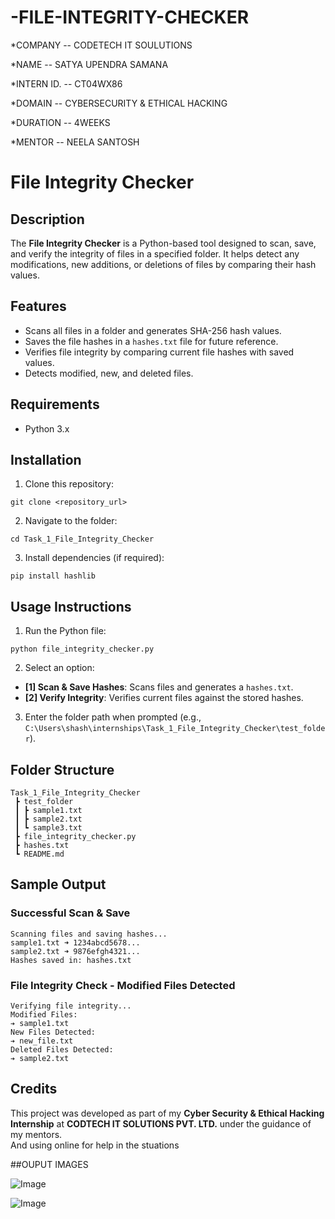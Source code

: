 # -FILE-INTEGRITY-CHECKER

*COMPANY -- CODETECH IT SOULUTIONS

*NAME -- SATYA UPENDRA SAMANA

*INTERN ID. -- CT04WX86

*DOMAIN -- CYBERSECURITY & ETHICAL HACKING

*DURATION -- 4WEEKS

*MENTOR -- NEELA SANTOSH



# File Integrity Checker

## Description
The **File Integrity Checker** is a Python-based tool designed to scan, save, and verify the integrity of files in a specified folder. It helps detect any modifications, new additions, or deletions of files by comparing their hash values.

## Features
* Scans all files in a folder and generates SHA-256 hash values.  
* Saves the file hashes in a `hashes.txt` file for future reference.  
* Verifies file integrity by comparing current file hashes with saved values.  
* Detects modified, new, and deleted files.  

## Requirements
* Python 3.x

## Installation
1. Clone this repository:
```
git clone <repository_url>
```
2. Navigate to the folder:
```
cd Task_1_File_Integrity_Checker
```
3. Install dependencies (if required):
```
pip install hashlib
```

## Usage Instructions
1. Run the Python file:
```
python file_integrity_checker.py
```
2. Select an option:
* **[1] Scan & Save Hashes**: Scans files and generates a `hashes.txt`.  
* **[2] Verify Integrity**: Verifies current files against the stored hashes.  

3. Enter the folder path when prompted (e.g., `C:\Users\shash\internships\Task_1_File_Integrity_Checker\test_folder`).

## Folder Structure
```
Task_1_File_Integrity_Checker
 ┣ test_folder
 ┃ ┣ sample1.txt
 ┃ ┣ sample2.txt
 ┃ ┗ sample3.txt
 ┣ file_integrity_checker.py
 ┣ hashes.txt
 ┗ README.md
```

## Sample Output
### Successful Scan & Save
```
Scanning files and saving hashes...
sample1.txt ➜ 1234abcd5678...
sample2.txt ➜ 9876efgh4321...
Hashes saved in: hashes.txt
```

### File Integrity Check - Modified Files Detected
```
Verifying file integrity...
Modified Files:
➔ sample1.txt
New Files Detected:
➔ new_file.txt
Deleted Files Detected:
➔ sample2.txt
```

## Credits
This project was developed as part of my **Cyber Security & Ethical Hacking Internship** at **CODTECH IT SOLUTIONS PVT. LTD.** under the guidance of my mentors.  
  And using online for help in the stuations


  ##OUPUT IMAGES

  ![Image](https://github.com/user-attachments/assets/9b57e5e1-e5f7-447b-bedb-8ab577f0b1cc)

  ![Image](https://github.com/user-attachments/assets/8997517f-ee6e-488f-8acd-9afb5fa86201)
  
  
  

